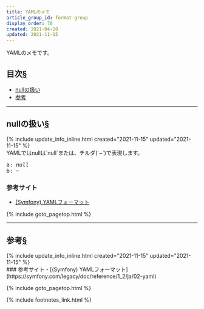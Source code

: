 ```yaml
---
title: YAMLのメモ
article_group_id: format-group
display_order: 70
created: 2021-04-20
updated: 2021-11-15
---
```

YAMLのメモです。

## <a name="index">目次</a><a class="heading-anchor-permalink" href="#目次">§</a>

<ul id="index_ul">
<li><a href="#nullの扱い">nullの扱い</a></li>
<li><a href="#参考">参考</a></li>
</ul>

* * *
## <a name="nullの扱い">nullの扱い</a><a class="heading-anchor-permalink" href="#nullの扱い">§</a>
<div class="chapter-updated">{% include update_info_inline.html created="2021-11-15" updated="2021-11-15" %}</div>
YAMLではnullは`null`または、チルダ(`~`)で表現します。
<div class="code-box no-title">
<pre>
a: <em>null</em>
b: <em>~</em>
</pre>
</div>

### 参考サイト
- [(Symfony) YAMLフォーマット](https://symfony.com/legacy/doc/reference/1_2/ja/02-yaml)

{% include goto_pagetop.html %}

* * *
## <a name="参考">参考</a><a class="heading-anchor-permalink" href="#参考">§</a>
<div class="chapter-updated">{% include update_info_inline.html created="2021-11-15" updated="2021-11-15" %}</div>
### 参考サイト
- [(Symfony) YAMLフォーマット](https://symfony.com/legacy/doc/reference/1_2/ja/02-yaml)

{% include goto_pagetop.html %}

{% include footnotes_link.html %}
